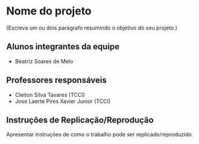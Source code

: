 # Nome do projeto

(Escreva um ou dois  parágrafo resumindo o objetivo do seu projeto.)

## Alunos integrantes da equipe

* Beatriz Soares de Melo

## Professores responsáveis

* Cleiton Silva Tavares (TCCI)
* Jose Laerte Pires Xavier Junior (TCCI)

## Instruções de Replicação/Reprodução

Apresentar instruções de como o trabalho pode ser replicado/reproduzido.
